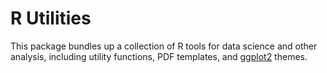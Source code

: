 # R Utilities

This package bundles up a collection of R tools for data science and other
analysis, including utility functions, PDF templates, and [ggplot2][] themes.

[ggplot2]: https://ggplot2.tidyverse.org
